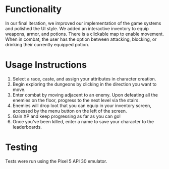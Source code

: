# Functionality

In our final iteration, we improved our implementation of the game systems and polished the UI style.
We added an interactive inventory to equip weapons, armor, and potions. There is a clickable map to
enable movement. When in combat, the user has the option between attacking, blocking, or drinking their
currently equipped potion.

# Usage Instructions
1) Select a race, caste, and assign your attributes in character creation.
2) Begin exploring the dungeons by clicking in the direction you want to move.
3) Enter combat by moving adjacent to an enemy. Upon defeating all the enemies on the floor, progress
to the next level via the stairs.
4) Enemies will drop loot that you can equip in your inventory screen, accessed by the menu button on
the left of the screen.
5) Gain XP and keep progressing as far as you can go!
6) Once you've been killed, enter a name to save your character to the leaderboards.

# Testing
Tests were run using the Pixel 5 API 30 emulator.